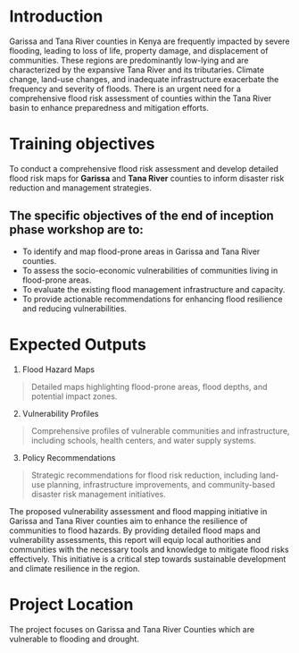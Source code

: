 # Introduction
Garissa and Tana River counties in Kenya are frequently impacted by severe flooding, leading to loss of life, property damage, and displacement of communities. These regions are predominantly low-lying and are characterized by the expansive Tana River and its tributaries. Climate change, land-use changes, and inadequate infrastructure exacerbate the frequency and severity of floods. There is an urgent need for a comprehensive flood risk assessment of counties within the Tana River basin to enhance preparedness and mitigation efforts.

# Training objectives
To conduct a comprehensive flood risk assessment and develop detailed flood risk maps for **Garissa** and **Tana River** counties to inform disaster risk reduction and management strategies. 

## The specific objectives of the end of inception phase workshop are to: 
- To identify and map flood-prone areas in Garissa and Tana River counties.
- To assess the socio-economic vulnerabilities of communities living in flood-prone areas.
- To evaluate the existing flood management infrastructure and capacity.
- To provide actionable recommendations for enhancing flood resilience and reducing vulnerabilities.

# Expected Outputs
1. Flood Hazard Maps
>Detailed maps highlighting flood-prone areas, flood depths, and potential impact zones.
2. Vulnerability Profiles
>Comprehensive profiles of vulnerable communities and infrastructure, including schools, health centers, and water supply systems.
3. Policy Recommendations
>Strategic recommendations for flood risk reduction, including land-use planning, infrastructure improvements, and community-based disaster risk management initiatives.

The proposed vulnerability assessment and flood mapping initiative in Garissa and Tana River counties aim to enhance the resilience of communities to flood hazards. By providing detailed flood maps and vulnerability assessments, this report will equip local authorities and communities with the necessary tools and knowledge to mitigate flood risks effectively. This initiative is a critical step towards sustainable development and climate resilience in the region.

# Project Location
The project focuses on Garissa and Tana River Counties which are vulnerable to flooding and drought. 



